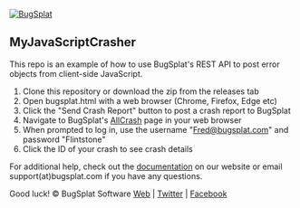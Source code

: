 [![BugSplat](https://s3.amazonaws.com/bugsplat-public/npm/header.png)](https://www.bugsplat.com)
## MyJavaScriptCrasher
This repo is an example of how to use BugSplat's REST API to post error objects from client-side JavaScript.
1. Clone this repository or download the zip from the releases tab
2. Open bugsplat.html with a web browser (Chrome, Firefox, Edge etc)
3. Click the "Send Crash Report" button to post a crash report to BugSplat
4. Navigate to BugSplat's [AllCrash](https://www.bugsplat.com/allcrash) page in your web browser
5. When prompted to log in, use the username "Fred@bugsplat.com" and password "Flintstone"
6. Click the ID of your crash to see crash details

For additional help, check out the [documentation](http://www.bugsplat.com/documents/) on our website or email support(at)bugsplat.com if you have any questions.

Good luck!
© BugSplat Software
[Web](https://www.bugsplat.com) | [Twitter](https://twitter.com/BugSplatCo) | [Facebook](https://www.facebook.com/bugsplatsoftware/)
